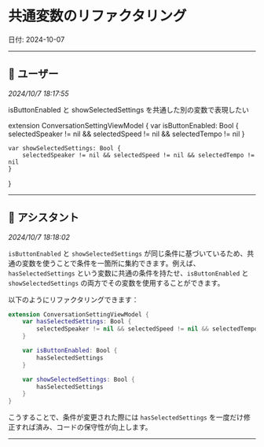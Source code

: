 # 共通変数のリファクタリング

日付: 2024-10-07

---

## 👤 ユーザー
*2024/10/7 18:17:55*

isButtonEnabled と showSelectedSettings を共通した別の変数で表現したい

extension ConversationSettingViewModel {
    var isButtonEnabled: Bool {
        selectedSpeaker != nil && selectedSpeed != nil && selectedTempo != nil
    }

    var showSelectedSettings: Bool {
        selectedSpeaker != nil && selectedSpeed != nil && selectedTempo != nil
    }
}

---

## 🤖 アシスタント
*2024/10/7 18:18:02*

`isButtonEnabled` と `showSelectedSettings` が同じ条件に基づいているため、共通の変数を使うことで条件を一箇所に集約できます。例えば、`hasSelectedSettings` という変数に共通の条件を持たせ、`isButtonEnabled` と `showSelectedSettings` の両方でその変数を使用することができます。

以下のようにリファクタリングできます：

```swift
extension ConversationSettingViewModel {
    var hasSelectedSettings: Bool {
        selectedSpeaker != nil && selectedSpeed != nil && selectedTempo != nil
    }

    var isButtonEnabled: Bool {
        hasSelectedSettings
    }

    var showSelectedSettings: Bool {
        hasSelectedSettings
    }
}
```

こうすることで、条件が変更された際には `hasSelectedSettings` を一度だけ修正すれば済み、コードの保守性が向上します。

---
